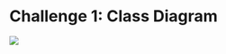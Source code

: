 # Challenge 1: Class Diagram

<img src="https://user-images.githubusercontent.com/54719422/89922930-6717d980-dc1d-11ea-8af0-59c9ebf60025.png" height="" width="">